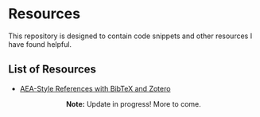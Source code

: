 # Resources
This repository is designed to contain code snippets and other resources I have found helpful.

## List of Resources
* [AEA-Style References with BibTeX and Zotero](bibtex/aea-bibtex.md)

<div class="alert alert-warning" align="center">
  <b>Note:</b> Update in progress! More to come.
</div>
